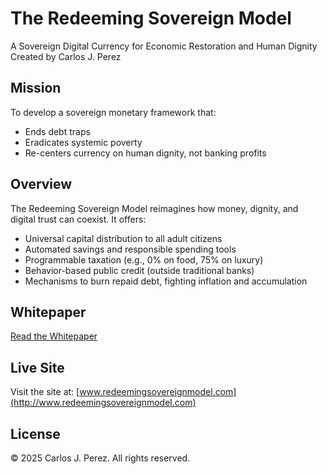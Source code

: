 # The Redeeming Sovereign Model

A Sovereign Digital Currency for Economic Restoration and Human Dignity  
Created by Carlos J. Perez

## Mission

To develop a sovereign monetary framework that:

- Ends debt traps  
- Eradicates systemic poverty  
- Re-centers currency on human dignity, not banking profits

## Overview

The Redeeming Sovereign Model reimagines how money, dignity, and digital trust can coexist. It offers:

- Universal capital distribution to all adult citizens  
- Automated savings and responsible spending tools  
- Programmable taxation (e.g., 0% on food, 75% on luxury)  
- Behavior-based public credit (outside traditional banks)  
- Mechanisms to burn repaid debt, fighting inflation and accumulation

## Whitepaper

[Read the Whitepaper](whitepaper_draft.md)

## Live Site

Visit the site at: [www.redeemingsovereignmodel.com](http://www.redeemingsovereignmodel.com)

## License

© 2025 Carlos J. Perez. All rights reserved.
